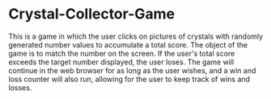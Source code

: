 # Crystal-Collector-Game
This is a game in which the user clicks on pictures of crystals with randomly generated number values to accumulate a total score. The object of the game is to match the number on the screen. If the user's total score exceeds the target number displayed, the user loses. The game will continue in the web browser for as long as the user wishes, and a win and loss counter will also run, allowing for the user to keep track of wins and losses. 
